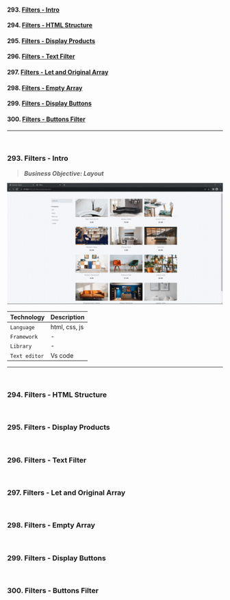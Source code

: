 #### 293. [Filters - Intro](#293)

#### 294. [Filters - HTML Structure](#294)

#### 295. [Filters - Display Products](#295)

#### 296. [Filters - Text Filter](#296)

#### 297. [Filters - Let and Original Array](#297)

#### 298. [Filters - Empty Array](#298)

#### 299. [Filters - Display Buttons](#299)

#### 300. [Filters - Buttons Filter](#300)

---

<br>

### 293. Filters - Intro<a id="293"></a>

> **_Business Objective: Layout_**

<img src="notes/app.gif" >

| Technology    | Description   |
| ------------- | ------------- |
| `Language`    | html, css, js |
| `Framework`   | -             |
| `Library`     | -             |
| `Text editor` | Vs code       |

---

<br>

### 294. Filters - HTML Structure<a id="294"></a>

<br>

### 295. Filters - Display Products<a id="295"></a>

<br>

### 296. Filters - Text Filter<a id="296"></a>

<br>

### 297. Filters - Let and Original Array<a id="297"></a>

<br>

### 298. Filters - Empty Array<a id="298"></a>

<br>

### 299. Filters - Display Buttons<a id="299"></a>

<br>

### 300. Filters - Buttons Filter<a id="300"></a>

<br>
